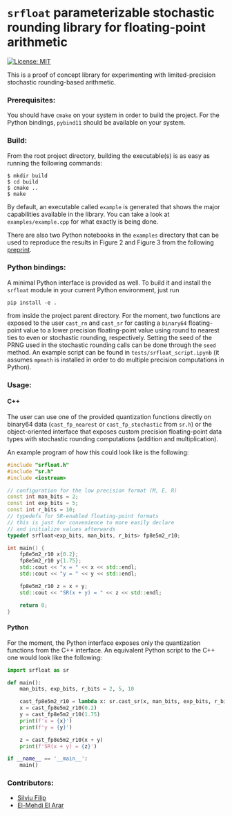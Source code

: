 # `srfloat` parameterizable stochastic rounding library for floating-point arithmetic
[![License: MIT](https://img.shields.io/badge/License-MIT-yellow.svg)](https://opensource.org/licenses/MIT)

This is a proof of concept library for experimenting with limited-precision stochastic rounding-based arithmetic.

### Prerequisites:
You should have `cmake` on your system in order to build the project. For the Python bindings, `pybind11` should
be available on your system.

### Build:
From the root project directory, building the executable(s) is as easy as running the following commands:
```
$ mkdir build
$ cd build
$ cmake ..
$ make
```
By default, an executable called `example` is generated that shows the major capabilities available in the library. You can take a look at `examples/example.cpp` for what exactly is being done.

There are also two Python notebooks in the `examples` directory that can
be used to reproduce the results in Figure 2 and Figure 3 from the following [preprint](https://arxiv.org/pdf/2408.03069).

### Python bindings:
A minimal Python interface is provided as well. To build it and install the `srfloat` module in your current Python environment, just run 
```
pip install -e .
```
from inside the project parent directory. For the moment, two functions are exposed to the user `cast_rn` and `cast_sr` for casting a `binary64` floating-point value to a lower precision floating-point value using round to nearest ties to even or stochastic rounding, respectively. Setting the seed of the PRNG used in the stochastic rounding calls can be done through the `seed` method. An example script can be found in `tests/srfloat_script.ipynb` (it assumes `mpmath` is installed in order to do multiple precision computations in Python). 

### Usage:
#### C++

The user can use one of the provided quantization functions directly on binary64 data (`cast_fp_nearest` or `cast_fp_stochastic` from `sr.h`) or the object-oriented interface that exposes custom precision floating-point data types with stochastic rounding computations (addition and multiplication).

An example program of how this could look like is the following:
```cpp
#include "srfloat.h"
#include "sr.h"
#include <iostream>

// configuration for the low precision format (M, E, R)
const int man_bits = 2;
const int exp_bits = 5;
const int r_bits = 10;
// typedefs for SR-enabled floating-point formats
// this is just for convenience to more easily declare
// and initialize values afterwards
typedef srfloat<exp_bits, man_bits, r_bits> fp8e5m2_r10;

int main() {
    fp8e5m2_r10 x{0.2};
    fp8e5m2_r10 y{1.75};
    std::cout << "x = " << x << std::endl;
    std::cout << "y = " << y << std::endl;

    fp8e5m2_r10 z = x + y;
    std::cout << "SR(x + y) = " << z << std::endl;

    return 0;    
}
```

#### Python
For the moment, the Python interface exposes only the quantization functions from the C++ interface. An equivalent Python script to the C++ one would look like the following:

```python
import srfloat as sr

def main():
    man_bits, exp_bits, r_bits = 2, 5, 10

    cast_fp8e5m2_r10 = lambda x: sr.cast_sr(x, man_bits, exp_bits, r_bits, subnormals=True, saturate=False)
    x = cast_fp8e5m2_r10(0.2)
    y = cast_fp8e5m2_r10(1.75)
    print(f'x = {x}')
    print(f'y = {y}')

    z = cast_fp8e5m2_r10(x + y)
    print(f'SR(x + y) = {z}')

if __name__ == '__main__':
    main()
```

### Contributors:
- [Silviu Filip](@sfilip)
- [El-Mehdi El Arar](@MehdiElArar)
